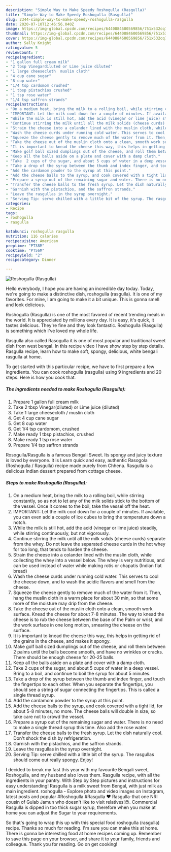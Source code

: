 ```yaml
---
description: "Simple Way to Make Speedy Roshogulla (Rasgulla)"
title: "Simple Way to Make Speedy Roshogulla (Rasgulla)"
slug: 2344-simple-way-to-make-speedy-roshogulla-rasgulla
date: 2020-07-10T12:46:56.040Z
image: https://img-global.cpcdn.com/recipes/6440884600569856/751x532cq70/roshogulla-rasgulla-recipe-main-photo.jpg
thumbnail: https://img-global.cpcdn.com/recipes/6440884600569856/751x532cq70/roshogulla-rasgulla-recipe-main-photo.jpg
cover: https://img-global.cpcdn.com/recipes/6440884600569856/751x532cq70/roshogulla-rasgulla-recipe-main-photo.jpg
author: Sally Knight
ratingvalue: 5
reviewcount: 7
recipeingredient:
- "1 gallon full cream milk"
- "2 tbsp Vinegardiluted or Lime juice diluted"
- "1 large cheesecloth  muslin cloth"
- "4 cup cane sugar"
- "8 cup water"
- "1/4 tsp cardomom crushed"
- "1 tbsp pistachios crushed"
- "1 tsp rose water"
- "1/4 tsp saffron strands"
recipeinstructions:
- "On a medium heat, bring the milk to a rolling boil, while stirring constantly, so as not to let any of the milk solids stick to the bottom of the vessel. Once it comes to the boil, take the vessel off the heat."
- "IMPORTANT: Let the milk cool down for a couple of minutes. If available, you can even add a couple of ice cubes to bring the temperature down a notch."
- "While the milk is still hot, add the acid (vinegar or lime juice) steadily, while stirring continuously, but not vigorously."
- "Continue stirring the milk until all the milk solids (cheese curds) separate from the whey. Do not leave the separated cheese curds in the hot whey for too long, that tends to harden the cheese."
- "Strain the cheese into a colander lined with the muslin cloth, while collecting the whey into a vessel below. The whey is very nutritious, and can be used instead of water while making rotis or chapatis (Indian flat bread)"
- "Wash the cheese curds under running cold water. This serves to cool the cheese down, and to wash the acidic flavors and smell from the cheese."
- "Squeeze the cheese gently to remove much of the water from it. Then, hang the muslin cloth in a warm place for about 30 min, so that some more of the moisture may drip from the cheese."
- "Take the cheese out of the muslin cloth onto a clean, smooth work surface. Knead the cheese for about 7-8 minutes. The way to knead the cheese is to rub the cheese between the base of the Palm or wrist, and the work surface in one long motion, smearing the cheese on the surface."
- "It is important to knead the cheese this way, this helps in getting rid of the grains in the cheese, and makes it spongy."
- "Make golf ball sized dumplings out of the cheese, and roll them between 2 palms until the balls become smooth, and have no wrinkles or cracks.  There should be enough cheese for 20-25 balls."
- "Keep all the balls aside on a plate and cover with a damp cloth."
- "Take  2 cups of the sugar, and about 5 cups of water in a deep vessel. Bring to a boil, and continue to boil the syrup for about 5 minutes."
- "Take a drop of the syrup between the thumb and index finger, and touch the fingertips to each other. When you separate the fingertips, you should see a string of sugar connecting the fingertips. This is called a single thread syrup."
- "Add the cardamom powder to the syrup at this point."
- "Add the cheese balls to the syrup, and cook covered with a tight lid, for about 5-8 minutes, no more. The cheese balls will double in size, so take care not to crowd the vessel."
- "Prepare a syrup out of the remaining sugar and water. There is no need to make a single thread syrup this time. Also add the rose water."
- "Transfer the cheese balls to the fresh syrup. Let the dish naturally cool. Don&#39;t shock the dish by refrigeration."
- "Garnish with the pistachios, and the saffron strands."
- "Leave the rasgullas in the syrup overnight."
- "Serving Tip: serve chilled with a little bit of the syrup. The rasgullas should come out really spongy. Enjoy!"
categories:
- Recipe
tags:
- roshogulla
- rasgulla

katakunci: roshogulla rasgulla 
nutrition: 116 calories
recipecuisine: American
preptime: "PT38M"
cooktime: "PT56M"
recipeyield: "2"
recipecategory: Dinner

---
```



![Roshogulla (Rasgulla)](https://img-global.cpcdn.com/recipes/6440884600569856/751x532cq70/roshogulla-rasgulla-recipe-main-photo.jpg)

Hello everybody, I hope you are having an incredible day today. Today, we're going to make a distinctive dish, roshogulla (rasgulla). It is one of my favorites. For mine, I am going to make it a bit unique. This is gonna smell and look delicious.

Roshogulla (Rasgulla) is one of the most favored of recent trending meals in the world. It is appreciated by millions every day. It is easy, it's quick, it tastes delicious. They're fine and they look fantastic. Roshogulla (Rasgulla) is something which I've loved my whole life.

Rasgulla also called Rasogulla it is one of most popular and traditional sweet dish from west bengal. In this recipe video I have show step by step details. Rasgulla recipe, learn how to make soft, spongy, delicious, white bengali rasgulla at home.


To get started with this particular recipe, we have to first prepare a few ingredients. You can cook roshogulla (rasgulla) using 9 ingredients and 20 steps. Here is how you cook that.

<!--inarticleads1-->

##### The ingredients needed to make Roshogulla (Rasgulla):

1. Prepare 1 gallon full cream milk
1. Take 2 tbsp Vinegar(diluted) or Lime juice (diluted)
1. Take 1 large cheesecloth / muslin cloth
1. Get 4 cup cane sugar
1. Get 8 cup water
1. Get 1/4 tsp cardomom, crushed
1. Make ready 1 tbsp pistachios, crushed
1. Make ready 1 tsp rose water
1. Prepare 1/4 tsp saffron strands


Rosogulla/Rasgulla is a famous Bengali Sweet. Its spongy and juicy texture is loved by everyone. It is Learn quick and easy, authentic Rasogola (Roshogulla / Rasgulla) recipe made purely from Chhena. Rasgulla is a delicious Indian dessert prepared from cottage cheese. 

<!--inarticleads2-->

##### Steps to make Roshogulla (Rasgulla):

1. On a medium heat, bring the milk to a rolling boil, while stirring constantly, so as not to let any of the milk solids stick to the bottom of the vessel. Once it comes to the boil, take the vessel off the heat.
1. IMPORTANT: Let the milk cool down for a couple of minutes. If available, you can even add a couple of ice cubes to bring the temperature down a notch.
1. While the milk is still hot, add the acid (vinegar or lime juice) steadily, while stirring continuously, but not vigorously.
1. Continue stirring the milk until all the milk solids (cheese curds) separate from the whey. Do not leave the separated cheese curds in the hot whey for too long, that tends to harden the cheese.
1. Strain the cheese into a colander lined with the muslin cloth, while collecting the whey into a vessel below. The whey is very nutritious, and can be used instead of water while making rotis or chapatis (Indian flat bread)
1. Wash the cheese curds under running cold water. This serves to cool the cheese down, and to wash the acidic flavors and smell from the cheese.
1. Squeeze the cheese gently to remove much of the water from it. Then, hang the muslin cloth in a warm place for about 30 min, so that some more of the moisture may drip from the cheese.
1. Take the cheese out of the muslin cloth onto a clean, smooth work surface. Knead the cheese for about 7-8 minutes. The way to knead the cheese is to rub the cheese between the base of the Palm or wrist, and the work surface in one long motion, smearing the cheese on the surface.
1. It is important to knead the cheese this way, this helps in getting rid of the grains in the cheese, and makes it spongy.
1. Make golf ball sized dumplings out of the cheese, and roll them between 2 palms until the balls become smooth, and have no wrinkles or cracks.  There should be enough cheese for 20-25 balls.
1. Keep all the balls aside on a plate and cover with a damp cloth.
1. Take  2 cups of the sugar, and about 5 cups of water in a deep vessel. Bring to a boil, and continue to boil the syrup for about 5 minutes.
1. Take a drop of the syrup between the thumb and index finger, and touch the fingertips to each other. When you separate the fingertips, you should see a string of sugar connecting the fingertips. This is called a single thread syrup.
1. Add the cardamom powder to the syrup at this point.
1. Add the cheese balls to the syrup, and cook covered with a tight lid, for about 5-8 minutes, no more. The cheese balls will double in size, so take care not to crowd the vessel.
1. Prepare a syrup out of the remaining sugar and water. There is no need to make a single thread syrup this time. Also add the rose water.
1. Transfer the cheese balls to the fresh syrup. Let the dish naturally cool. Don&#39;t shock the dish by refrigeration.
1. Garnish with the pistachios, and the saffron strands.
1. Leave the rasgullas in the syrup overnight.
1. Serving Tip: serve chilled with a little bit of the syrup. The rasgullas should come out really spongy. Enjoy!


I decided to break my fast this year with my favourite Bengali sweet, Roshogulla, and my husband also loves them. Rasgulla recipe, with all the ingredients in your pantry. With Step by Step pictures and instructions for easy understanding! Rasgulla is a milk sweet from Bengal, with just milk as main ingredient. roshogulla - Explore photo and video images on Instagram, latest posts and popular #Roshogulla #Rasgulla ❤ Rasgulla-that one NRI cousin of Gulab Jamun who doesn&#39;t like to visit relatives!😉. Commercial Rasgulla is dipped in too thick sugar syrup, therefore when you make at home you can adjust the Sugar to your requirements. 

So that's going to wrap this up with this special food roshogulla (rasgulla) recipe. Thanks so much for reading. I'm sure you can make this at home. There is gonna be interesting food at home recipes coming up. Remember to save this page on your browser, and share it to your family, friends and colleague. Thank you for reading. Go on get cooking!
